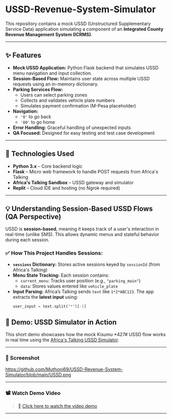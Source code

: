 # USSD-Revenue-System-Simulator

This repository contains a mock USSD (Unstructured Supplementary Service Data) application simulating a component of an **Integrated County Revenue Management System (ICRMS)**.

---

## ✨ Features

- **Mock USSD Application:** Python Flask backend that simulates USSD menu navigation and input collection.
- **Session-Based Flow:** Maintains user state across multiple USSD requests using an in-memory dictionary.
- **Parking Services Flow:**
  - Users can select parking zones
  - Collects and validates vehicle plate numbers
  - Simulates payment confirmation (M-Pesa placeholder)
- **Navigation:**
  - `'0'` to go back
  - `'00'` to go home
- **Error Handling:** Graceful handling of unexpected inputs
- **QA Focused:** Designed for easy testing and test case development

---

## 🚀 Technologies Used

- **Python 3.x** – Core backend logic
- **Flask** – Micro web framework to handle POST requests from Africa's Talking
- **Africa's Talking Sandbox** – USSD gateway and simulator
- **Replit** – Cloud IDE and hosting (no Ngrok required)

---

## 💡 Understanding Session-Based USSD Flows (QA Perspective)

USSD is **session-based**, meaning it keeps track of a user's interaction in real-time (unlike SMS). This allows dynamic menus and stateful behavior during each session.

### ✅ How This Project Handles Sessions:

- **`sessions` Dictionary:** Stores active sessions keyed by `sessionId` (from Africa's Talking)
- **Menu State Tracking:** Each session contains:
  - `current_menu`: Tracks user position (e.g., `"parking_main"`)
  - `data`: Stores values entered like `vehicle_plate`
- **Input Parsing:** Africa’s Talking sends `text` like `1*2*ABC123`. The app extracts the **latest input** using:
  ```python
  user_input = text.split("*")[-1]


## 🎥 Demo: USSD Simulator in Action

This short demo showcases how the mock Kisumu *427# USSD flow works in real time using the [Africa's Talking USSD Simulator](https://account.africastalking.com). 

---

### 📸 Screenshot
https://github.com/Muthoni69/USSD-Revenue-System-Simulator/blob/main/USSD.png

---

### 📽️ Watch Demo Video

> 🔗 [Click here to watch the video demo](https://github.com/Muthoni69/USSD-Revenue-System-Simulator/blob/main/USSD.mp4)

---












